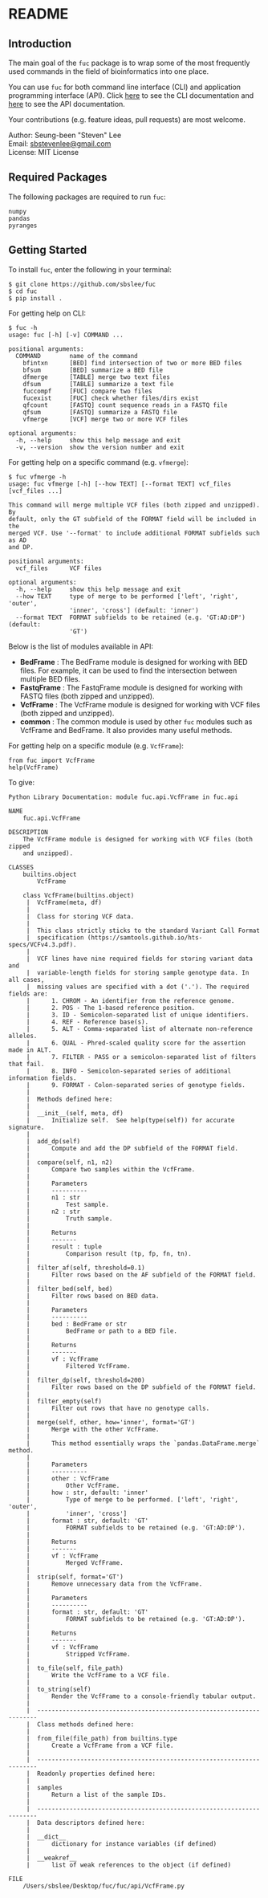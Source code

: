 # README

## Introduction

The main goal of the `fuc` package is to wrap some of the most frequently used commands in the field of bioinformatics into one place.

You can use `fuc` for both command line interface (CLI) and application programming interface (API). Click [here](doc/CLI.md) to see the CLI documentation and [here](doc/API.md) to see the API documentation.

Your contributions (e.g. feature ideas, pull requests) are most welcome.

Author: Seung-been "Steven" Lee<br/>
Email: sbstevenlee@gmail.com<br/>
License: MIT License

## Required Packages

The following packages are required to run `fuc`:

```
numpy
pandas
pyranges
```

## Getting Started

To install `fuc`, enter the following in your terminal:

```
$ git clone https://github.com/sbslee/fuc
$ cd fuc
$ pip install .
```

For getting help on CLI:

```
$ fuc -h
usage: fuc [-h] [-v] COMMAND ...

positional arguments:
  COMMAND        name of the command
    bfintxn      [BED] find intersection of two or more BED files
    bfsum        [BED] summarize a BED file
    dfmerge      [TABLE] merge two text files
    dfsum        [TABLE] summarize a text file
    fuccompf     [FUC] compare two files
    fucexist     [FUC] check whether files/dirs exist
    qfcount      [FASTQ] count sequence reads in a FASTQ file
    qfsum        [FASTQ] summarize a FASTQ file
    vfmerge      [VCF] merge two or more VCF files

optional arguments:
  -h, --help     show this help message and exit
  -v, --version  show the version number and exit
```

For getting help on a specific command (e.g. `vfmerge`):

```
$ fuc vfmerge -h
usage: fuc vfmerge [-h] [--how TEXT] [--format TEXT] vcf_files [vcf_files ...]

This command will merge multiple VCF files (both zipped and unzipped). By
default, only the GT subfield of the FORMAT field will be included in the
merged VCF. Use '--format' to include additional FORMAT subfields such as AD
and DP.

positional arguments:
  vcf_files      VCF files

optional arguments:
  -h, --help     show this help message and exit
  --how TEXT     type of merge to be performed ['left', 'right', 'outer',
                 'inner', 'cross'] (default: 'inner')
  --format TEXT  FORMAT subfields to be retained (e.g. 'GT:AD:DP') (default:
                 'GT')
```

Below is the list of modules available in API:

- **BedFrame** : The BedFrame module is designed for working with BED files. For example, it can be used to find the intersection between multiple BED files.
- **FastqFrame** : The FastqFrame module is designed for working with FASTQ files (both zipped and unzipped).
- **VcfFrame** : The VcfFrame module is designed for working with VCF files (both zipped and unzipped).
- **common** : The common module is used by other `fuc` modules such as VcfFrame and BedFrame. It also provides many useful methods.

For getting help on a specific module (e.g. `VcfFrame`):

```
from fuc import VcfFrame
help(VcfFrame)
```

To give:

```
Python Library Documentation: module fuc.api.VcfFrame in fuc.api

NAME
    fuc.api.VcfFrame

DESCRIPTION
    The VcfFrame module is designed for working with VCF files (both zipped
    and unzipped).

CLASSES
    builtins.object
        VcfFrame
    
    class VcfFrame(builtins.object)
     |  VcfFrame(meta, df)
     |  
     |  Class for storing VCF data.
     |  
     |  This class strictly sticks to the standard Variant Call Format
     |  specification (https://samtools.github.io/hts-specs/VCFv4.3.pdf).
     |  
     |  VCF lines have nine required fields for storing variant data and
     |  variable-length fields for storing sample genotype data. In all cases,
     |  missing values are specified with a dot ('.'). The required fields are:
     |      1. CHROM - An identifier from the reference genome.
     |      2. POS - The 1-based reference position.
     |      3. ID - Semicolon-separated list of unique identifiers.
     |      4. REF - Reference base(s).
     |      5. ALT - Comma-separated list of alternate non-reference alleles.
     |      6. QUAL - Phred-scaled quality score for the assertion made in ALT.
     |      7. FILTER - PASS or a semicolon-separated list of filters that fail.
     |      8. INFO - Semicolon-separated series of additional information fields.
     |      9. FORMAT - Colon-separated series of genotype fields.
     |  
     |  Methods defined here:
     |  
     |  __init__(self, meta, df)
     |      Initialize self.  See help(type(self)) for accurate signature.
     |  
     |  add_dp(self)
     |      Compute and add the DP subfield of the FORMAT field.
     |  
     |  compare(self, n1, n2)
     |      Compare two samples within the VcfFrame.
     |      
     |      Parameters
     |      ----------
     |      n1 : str
     |          Test sample.
     |      n2 : str
     |          Truth sample.
     |      
     |      Returns
     |      -------
     |      result : tuple
     |          Comparison result (tp, fp, fn, tn).
     |  
     |  filter_af(self, threshold=0.1)
     |      Filter rows based on the AF subfield of the FORMAT field.
     |  
     |  filter_bed(self, bed)
     |      Filter rows based on BED data.
     |      
     |      Parameters
     |      ----------
     |      bed : BedFrame or str
     |          BedFrame or path to a BED file.
     |      
     |      Returns
     |      -------
     |      vf : VcfFrame
     |          Filtered VcfFrame.
     |  
     |  filter_dp(self, threshold=200)
     |      Filter rows based on the DP subfield of the FORMAT field.
     |  
     |  filter_empty(self)
     |      Filter out rows that have no genotype calls.
     |  
     |  merge(self, other, how='inner', format='GT')
     |      Merge with the other VcfFrame.
     |      
     |      This method essentially wraps the `pandas.DataFrame.merge` method.
     |      
     |      Parameters
     |      ----------
     |      other : VcfFrame
     |          Other VcfFrame.
     |      how : str, default: 'inner'
     |          Type of merge to be performed. ['left', 'right', 'outer',
     |          'inner', 'cross']
     |      format : str, default: 'GT'
     |          FORMAT subfields to be retained (e.g. 'GT:AD:DP').
     |      
     |      Returns
     |      -------
     |      vf : VcfFrame
     |          Merged VcfFrame.
     |  
     |  strip(self, format='GT')
     |      Remove unnecessary data from the VcfFrame.
     |      
     |      Parameters
     |      ----------
     |      format : str, default: 'GT'
     |          FORMAT subfields to be retained (e.g. 'GT:AD:DP').
     |      
     |      Returns
     |      -------
     |      vf : VcfFrame
     |          Stripped VcfFrame.
     |  
     |  to_file(self, file_path)
     |      Write the VcfFrame to a VCF file.
     |  
     |  to_string(self)
     |      Render the VcfFrame to a console-friendly tabular output.
     |  
     |  ----------------------------------------------------------------------
     |  Class methods defined here:
     |  
     |  from_file(file_path) from builtins.type
     |      Create a VcfFrame from a VCF file.
     |  
     |  ----------------------------------------------------------------------
     |  Readonly properties defined here:
     |  
     |  samples
     |      Return a list of the sample IDs.
     |  
     |  ----------------------------------------------------------------------
     |  Data descriptors defined here:
     |  
     |  __dict__
     |      dictionary for instance variables (if defined)
     |  
     |  __weakref__
     |      list of weak references to the object (if defined)

FILE
    /Users/sbslee/Desktop/fuc/fuc/api/VcfFrame.py

```
